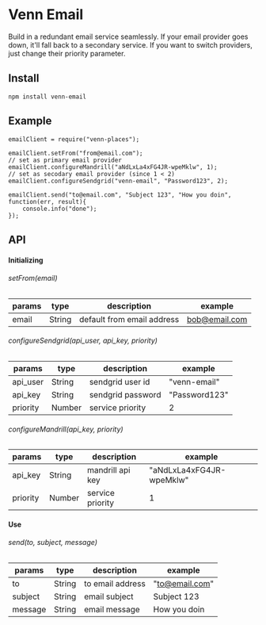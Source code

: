 # Venn Email
Build in a redundant email service seamlessly. If your email provider goes down, it'll fall back to a secondary service. If you want to switch providers, just change their priority parameter.

## Install
```
npm install venn-email
```

## Example
```
emailClient = require("venn-places");

emailClient.setFrom("from@email.com");
// set as primary email provider
emailClient.configureMandrill("aNdLxLa4xFG4JR-wpeMklw", 1);
// set as secodary email provider (since 1 < 2)
emailClient.configureSendgrid("venn-email", "Password123", 2);

emailClient.send("to@email.com", "Subject 123", "How you doin", function(err, result){
	console.info("done");
});
```


## API

#### Initializing
###### setFrom(email)
|params         | type   |    description                | example          |
|---------------| ----   |   --------------------------- | ------------     |
|email          | String |    default from email address | bob@email.com    |

###### configureSendgrid(api_user, api_key, priority)
|params         | type   |    description       | example          |
|---------------| ----   |   --------------------------- | ------------     |
|api_user       | String |   sendgrid user id   | "venn-email"     |
|api_key        | String |   sendgrid password  | "Password123"    |
|priority       | Number |   service priority   | 2                |

###### configureMandrill(api_key, priority)
|params         | type   |    description      | example                    |
|---------------| ----   |   --------------------------- | ------------     |
|api_key        | String |   mandrill api key  | "aNdLxLa4xFG4JR-wpeMklw"   |
|priority       | Number |   service priority  | 1                          |

#### Use
###### send(to, subject, message)
|params         | type   |    description      | example                    |
|---------------| ----   |   --------------------------- | ------------     |
|to             | String |   to email address      | "to@email.com"          |
|subject        | String |   email subject         | Subject 123             |
|message        | String |   email message         | How you doin          |



